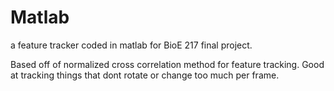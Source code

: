 # Matlab
a feature tracker coded in matlab for BioE 217 final project.

Based off of normalized cross correlation method for feature tracking. Good at tracking things that dont rotate or change too much per frame.

